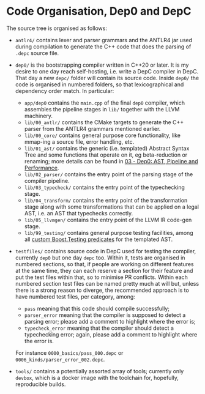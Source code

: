 # Code Organisation, Dep0 and DepC

The source tree is organised as follows:
* `antlr4/` contains lexer and parser grammars and
  the ANTLR4 jar used during compilation to generate
  the C++ code that does the parsing of `.depc` source file.
* `dep0/` is the bootstrapping compiler written in C++20 or later.
  It is my desire to one day reach self-hosting,
  i.e. write a DepC compiler in DepC.
  That day a new `depc/` folder will contain its source code.
  Inside `dep0/` the code is organised in numbered folders,
  so that lexicographical and dependency order match.
  In particular:
  * `app/dep0` contains the `main.cpp` of the final `dep0` compiler,
    which assembles the pipeline stages in `lib/`
    together with the LLVM machinery.
  * `lib/00_antlr/` contains the CMake targets to generate
    the C++ parser from the ANTLR4 grammars mentioned earlier.
  * `lib/00_core/` contains general purpose core functionality,
    like mmap-ing a source file, error handling, etc.
  * `lib/01_ast/` contains the generic (i.e. templated)
    Abstract Syntax Tree and some functions that operate on it,
    eg beta-reduction or renaming; more details can be found in
    [03 - Dep0: AST, Pipeline and Performance](03_dep0.md).
  * `lib/02_parser/` contains the entry point of
    the parsing stage of the compiler pipeline.
  * `lib/03_typecheck/` contains the entry point
    of the typechecking stage.
  * `lib/04_transform/` contains the entry point of
    the transformation stage along with some transformations
    that can be applied on a legal AST,
    i.e. an AST that typechecks correctly.
  * `lib/05_llvmgen/` contains the entry point of
    the LLVM IR code-gen stage.
  * `lib/99_testing/` contains general purpose testing facilities,
    among all
    [custom Boost.Testing predicates](https://beta.boost.org/doc/libs/1_82_0/libs/test/doc/html/boost_test/testing_tools/custom_predicates.html)
    for the templated AST.
* `testfiles/` contains source code in DepC used for
  testing the compiler, currently `dep0` but one day `depc` too.
  Within it, tests are organised in numbered sections,
  so that, if people are working on different features at the same time,
  they can each reserve a section for their feature
  and put the test files within that, so to minimise PR conflicts.
  Within each numbered section test files can be named
  pretty much at will but, unless there is a strong reason to diverge,
  the recommended approach is to have numbered test files,
  per category, among:
  * `pass` meaning that this code should compile successfully;
  * `parser_error` meaning that the compiler is supposed to
    detect a parsing error;
    please add a comment to highlight where the error is;
  * `typecheck_error` meaning that the compiler should detect
    a typechecking error;
    again, please add a comment to highlight where the error is.
  
  For instance `0000_basics/pass_000.depc` or `0006_kinds/parser_error_002.depc`.
* `tools/` contains a potentially assorted array of tools;
  currently only `devbox`, which is a docker image with
  the toolchain for, hopefully, reproducible builds.
